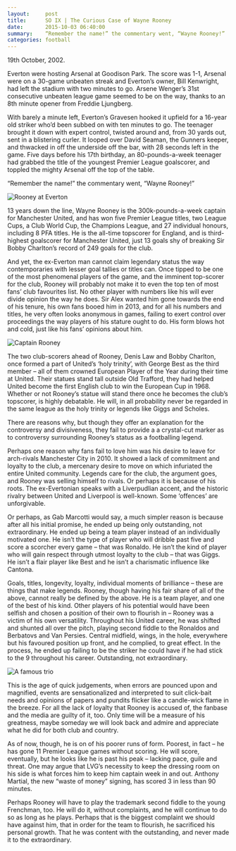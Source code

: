 ```yaml
---
layout:     post
title:      SO IX | The Curious Case of Wayne Rooney
date:       2015-10-03 06:40:00
summary:    “Remember the name!” the commentary went, “Wayne Rooney!”
categories: football
---
```


19th October, 2002.

Everton were hosting Arsenal at Goodison Park. The score was 1-1, Arsenal were on a 30-game unbeaten streak and Everton’s owner, Bill Kenwright, had left the stadium with two minutes to go. Arsene Wenger’s 31st consecutive unbeaten league game seemed to be on the way, thanks to an 8th minute opener from Freddie Ljungberg.

With barely a minute left, Everton’s Gravesen hooked it upfield for a 16-year old striker who’d been subbed on with ten minutes to go. The teenager brought it down with expert control, twisted around and, from 30 yards out, sent in a blistering curler. It looped over David Seaman, the Gunners keeper, and thwacked in off the underside off the bar, with 28 seconds left in the game. Five days before his 17th birthday, an 80-pounds-a-week teenager had grabbed the title of the youngest Premier League goalscorer, and toppled the mighty Arsenal off the top of the table.

“Remember the name!” the commentary went, “Wayne Rooney!”

![Rooney at Everton](https://raw.githubusercontent.com/darthbhyrava/write/gh-pages/images/rooney_everton.jpg?token=AKdn0Sw1e_dHFNDpCXjzXUKv-0LPzYB9ks5cnM2swA%3D%3D)

13 years down the line, Wayne Rooney is the 300k-pounds-a-week captain for Manchester United, and has won five Premier League titles, two League Cups, a Club World Cup, the Champions League, and 27 individual honours, including 8 PFA titles. He is the all-time topscorer for England, and is third-highest goalscorer for Manchester United, just 13 goals shy of breaking Sir Bobby Charlton’s record of 249 goals for the club.

And yet, the ex-Everton man cannot claim legendary status the way contemporaries with lesser goal tallies or titles can. Once tipped to be one of the most phenomenal players of the game, and the imminent top-scorer for the club, Rooney will probably not make it to even the top ten of most fans’ club favourites list. No other player with numbers like his will ever divide opinion the way he does. Sir Alex wanted him gone towards the end of his tenure, his own fans booed him in 2013, and for all his numbers and titles, he very often looks anonymous in games, failing to exert control over proceedings the way players of his stature ought to do. His form blows hot and cold, just like his fans’ opinions about him.

![Captain Rooney](https://raw.githubusercontent.com/darthbhyrava/write/gh-pages/images/rooney_capt.jpg?token=AKdn0Tx1RAk_VF2L8sIaoUHxlSMlSxkFks5cnM3DwA%3D%3D)

The two club-scorers ahead of Rooney, Denis Law and Bobby Charlton, once formed a part of United’s ‘holy trinity’, with George Best as the third member – all of them crowned European Player of the Year during their time at United. Their statues stand tall outside Old Trafford, they had helped United become the first English club to win the European Cup in 1968. Whether or not Rooney’s statue will stand there once he becomes the club’s topscorer, is highly debatable. He will, in all probability never be regarded in the same league as the holy trinity or legends like Giggs and Scholes.

There are reasons why, but though they offer an explanation for the controversy and divisiveness, they fail to provide a a crystal-cut marker as to controversy surrounding Rooney’s status as a footballing legend.

Perhaps one reason why fans fail to love him was his desire to leave for arch-rivals Manchester City in 2010. It showed a lack of commitment and loyalty to the club, a mercenary desire to move on which infuriated the entire United community. Legends care for the club, the argument goes, and Rooney was selling himself to rivals. Or perhaps it is because of his roots. The ex-Evertonian speaks with a Liverpudlian accent, and the historic rivalry between United and Liverpool is well-known. Some ‘offences’ are unforgivable.

Or perhaps, as Gab Marcotti would say, a much simpler reason is because after all his initial promise, he ended up being only outstanding, not extraordinary. He ended up being a team player instead of an individually motivated one. He isn’t the type of player who will dribble past five and score a scorcher every game – that was Ronaldo. He isn’t the kind of player who will gain respect through utmost loyalty to the club – that was Giggs. He isn’t a flair player like Best and he isn’t a charismatic influence like Cantona.

Goals, titles, longevity, loyalty, individual moments of brilliance – these are things that make legends. Rooney, though having his fair share of all of the above, cannot really be defined by the above. He is a team player, and one of the best of his kind. Other players of his potential  would have been selfish and chosen a position of their own to flourish in – Rooney was a victim of his own versatility. Throughout his United career, he was shifted and shunted all over the pitch, playing second fiddle to the Ronaldos and Berbatovs and Van Persies. Central midfield, wings, in the hole, everywhere but his favoured position up front, and he complied, to great effect. In the process, he ended up failing to be the striker he could have if he had stick to the 9 throughout his career. Outstanding, not extraordinary.

![A famous trio](https://raw.githubusercontent.com/darthbhyrava/write/gh-pages/images/trio.jpg?token=AKdn0ed530DmOIyEXcw3AjFl78fI8xr2ks5cnM3qwA%3D%3D)

This is the age of quick judgements, when errors are pounced upon and magnified, events are sensationalized and interpreted to suit click-bait needs and opinions of papers and pundits flicker like a candle-wick flame in the breeze. For all the lack of loyalty that Rooney is accused of, the fanbase and the media are guilty of it, too. Only time will be a measure of his greatness, maybe someday we will look back and admire and appreciate what he did for both club and country.

As of now, though, he is on of his poorer runs of form. Poorest, in fact – he has gone 11 Premier League games without scoring. He will score, eventually, but he looks like he is past his peak – lacking pace, guile and threat. One may argue that LVG’s necessity to keep the dressing room on his side is what forces him to keep him captain week in and out. Anthony Martial, the new “waste of money” signing, has scored 3 in less than 90 minutes.

Perhaps Rooney will have to play the trademark second fiddle to the young Frenchman, too. He will do it, without complaints, and he will continue to do so as long as he plays. Perhaps that is the biggest complaint we should have against him, that in order for the team to flourish, he sacrificed his personal growth. That he was content with the outstanding, and never made it to the extraordinary.
